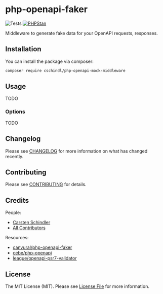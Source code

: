 # php-openapi-faker

![Tests](https://github.com/cschindl/php-openapi-mock-middleware/workflows/Tests/badge.svg)
[![PHPStan](https://img.shields.io/badge/PHPStan-Level%20Max-brightgreen.svg?style=flat&logo=php)](https://phpstan.org)

Middleware to generate fake data for your OpenAPI requests, responses.

## Installation

You can install the package via composer:

```bash
composer require cschindl/php-openapi-mock-middleware
```

## Usage

TODO

### Options

TODO

## Changelog

Please see [CHANGELOG](CHANGELOG.md) for more information on what has changed recently.

## Contributing

Please see [CONTRIBUTING](CONTRIBUTING.md) for details.

## Credits

People:
- [Carsten Schindler](https://github.com/cschindl)
- [All Contributors](../../contributors)

Resources:
- [canvural/php-openapi-faker](https://github.com/canvural/php-openapi-faker)
- [cebe/php-openapi](https://github.com/cebe/php-openapi)
- [league/openapi-psr7-validator](https://github.com/thephpleague/openapi-psr7-validator)

## License

The MIT License (MIT). Please see [License File](LICENSE.md) for more information.
